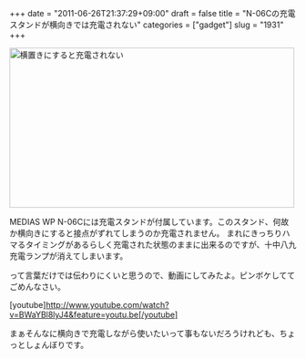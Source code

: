 +++
date = "2011-06-26T21:37:29+09:00"
draft = false
title = "N-06Cの充電スタンドが横向きでは充電されない"
categories = ["gadget"]
slug = "1931"
+++

<a href="http://www.flickr.com/photos/keruru/5872195917/" title="横置きにすると充電されない by けるる, on Flickr"><img src="http://farm6.static.flickr.com/5272/5872195917_57024f7719.jpg" width="500" height="281" alt="横置きにすると充電されない"/></a>

MEDIAS WP N-06Cには充電スタンドが付属しています。このスタンド、何故か横向きにすると接点がずれてしまうのか充電されません。
まれにきっちりハマるタイミングがあるらしく充電された状態のままに出来るのですが、十中八九充電ランプが消えてしまいます。

って言葉だけでは伝わりにくいと思うので、動画にしてみたよ。ピンボケしててごめんなさい。

[youtube]http://www.youtube.com/watch?v=BWaYBl8lyJ4&feature=youtu.be[/youtube]

まぁそんなに横向きで充電しながら使いたいって事もないだろうけれども、ちょっとしょんぼりです。
